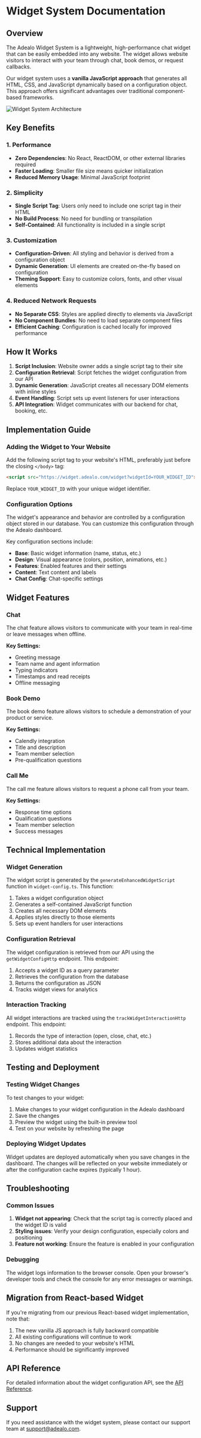 # Widget System Documentation

## Overview

The Adealo Widget System is a lightweight, high-performance chat widget that can be easily embedded into any website. The widget allows website visitors to interact with your team through chat, book demos, or request callbacks.

Our widget system uses a **vanilla JavaScript approach** that generates all HTML, CSS, and JavaScript dynamically based on a configuration object. This approach offers significant advantages over traditional component-based frameworks.

![Widget System Architecture](https://via.placeholder.com/800x400?text=Widget+System+Architecture)

## Key Benefits

### 1. Performance
- **Zero Dependencies**: No React, ReactDOM, or other external libraries required
- **Faster Loading**: Smaller file size means quicker initialization
- **Reduced Memory Usage**: Minimal JavaScript footprint

### 2. Simplicity
- **Single Script Tag**: Users only need to include one script tag in their HTML
- **No Build Process**: No need for bundling or transpilation
- **Self-Contained**: All functionality is included in a single script

### 3. Customization
- **Configuration-Driven**: All styling and behavior is derived from a configuration object
- **Dynamic Generation**: UI elements are created on-the-fly based on configuration
- **Theming Support**: Easy to customize colors, fonts, and other visual elements

### 4. Reduced Network Requests
- **No Separate CSS**: Styles are applied directly to elements via JavaScript
- **No Component Bundles**: No need to load separate component files
- **Efficient Caching**: Configuration is cached locally for improved performance

## How It Works

1. **Script Inclusion**: Website owner adds a single script tag to their site
2. **Configuration Retrieval**: Script fetches the widget configuration from our API
3. **Dynamic Generation**: JavaScript creates all necessary DOM elements with inline styles
4. **Event Handling**: Script sets up event listeners for user interactions
5. **API Integration**: Widget communicates with our backend for chat, booking, etc.

## Implementation Guide

### Adding the Widget to Your Website

Add the following script tag to your website's HTML, preferably just before the closing `</body>` tag:

```html
<script src="https://widget.adealo.com/widget?widgetId=YOUR_WIDGET_ID"></script>
```

Replace `YOUR_WIDGET_ID` with your unique widget identifier.

### Configuration Options

The widget's appearance and behavior are controlled by a configuration object stored in our database. You can customize this configuration through the Adealo dashboard.

Key configuration sections include:

- **Base**: Basic widget information (name, status, etc.)
- **Design**: Visual appearance (colors, position, animations, etc.)
- **Features**: Enabled features and their settings
- **Content**: Text content and labels
- **Chat Config**: Chat-specific settings

## Widget Features

### Chat

The chat feature allows visitors to communicate with your team in real-time or leave messages when offline.

**Key Settings:**
- Greeting message
- Team name and agent information
- Typing indicators
- Timestamps and read receipts
- Offline messaging

### Book Demo

The book demo feature allows visitors to schedule a demonstration of your product or service.

**Key Settings:**
- Calendly integration
- Title and description
- Team member selection
- Pre-qualification questions

### Call Me

The call me feature allows visitors to request a phone call from your team.

**Key Settings:**
- Response time options
- Qualification questions
- Team member selection
- Success messages

## Technical Implementation

### Widget Generation

The widget script is generated by the `generateEnhancedWidgetScript` function in `widget-config.ts`. This function:

1. Takes a widget configuration object
2. Generates a self-contained JavaScript function
3. Creates all necessary DOM elements
4. Applies styles directly to those elements
5. Sets up event handlers for user interactions

### Configuration Retrieval

The widget configuration is retrieved from our API using the `getWidgetConfigHttp` endpoint. This endpoint:

1. Accepts a widget ID as a query parameter
2. Retrieves the configuration from the database
3. Returns the configuration as JSON
4. Tracks widget views for analytics

### Interaction Tracking

All widget interactions are tracked using the `trackWidgetInteractionHttp` endpoint. This endpoint:

1. Records the type of interaction (open, close, chat, etc.)
2. Stores additional data about the interaction
3. Updates widget statistics

## Testing and Deployment

### Testing Widget Changes

To test changes to your widget:

1. Make changes to your widget configuration in the Adealo dashboard
2. Save the changes
3. Preview the widget using the built-in preview tool
4. Test on your website by refreshing the page

### Deploying Widget Updates

Widget updates are deployed automatically when you save changes in the dashboard. The changes will be reflected on your website immediately or after the configuration cache expires (typically 1 hour).

## Troubleshooting

### Common Issues

1. **Widget not appearing**: Check that the script tag is correctly placed and the widget ID is valid
2. **Styling issues**: Verify your design configuration, especially colors and positioning
3. **Feature not working**: Ensure the feature is enabled in your configuration

### Debugging

The widget logs information to the browser console. Open your browser's developer tools and check the console for any error messages or warnings.

## Migration from React-based Widget

If you're migrating from our previous React-based widget implementation, note that:

1. The new vanilla JS approach is fully backward compatible
2. All existing configurations will continue to work
3. No changes are needed to your website's HTML
4. Performance should be significantly improved

## API Reference

For detailed information about the widget configuration API, see the [API Reference](API-REFERENCE.md).

## Support

If you need assistance with the widget system, please contact our support team at support@adealo.com.
